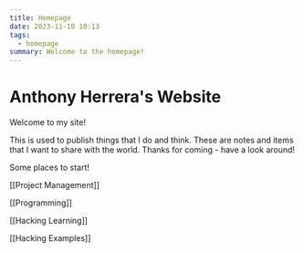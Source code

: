 ```yaml
---
title: Homepage
date: 2023-11-10 10:13
tags:
  - homepage
summary: Welcome to the homepage!
---
```


# Anthony Herrera's Website

Welcome to my site!

This is used to publish things that I do and think. These are notes and items that I want to share with the world. Thanks for coming - have a look around!

Some places to start!

[[Project Management]]

[[Programming]]

[[Hacking Learning]]

[[Hacking Examples]]